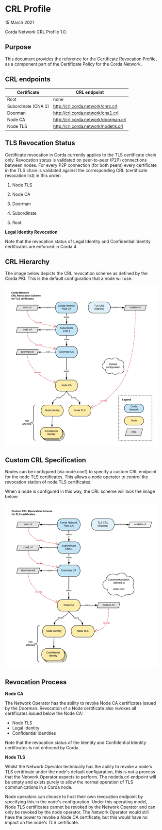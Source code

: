 # CRL Profile

15 March 2021

Corda Network CRL Profile 1.0.

## Purpose

This document provides the reference for the Certificate Revocation Profile, as a component part of the Certificate Policy for the Corda Network.

## CRL endpoints

| **Certificate**     	| **CRL endpoint**                     	|
|---------------------	|--------------------------------------	|
| Root                	| none                                 	|
| Subordinate (CNA 1) 	| http://crl.corda.network/cnrc.crl    	|
| Doorman             	| http://crl.corda.network/cna1.crl    	|
| Node CA             	| http://crl.corda.network/doorman.crl 	|
| Node TLS            	| http://crl.corda.network/nodetls.crl 	|

## TLS Revocation Status

Certificate revocation in Corda currently applies to the TLS certificate chain only. Revocation status is validated on peer-to-peer (P2P) connections between nodes. For every P2P connection (for both peers) every certificate in the TLS chain is validated against the corresponding CRL (certificate revocation list) in this order:

1.	Node TLS  

2.	Node CA

3.	Doorman

4.	Subordinate

5.	Root

**Legal Identity Revocation**

Note that the revocation status of Legal Identity and Confidential Identity certificates are enforced in Corda 4.

## CRL Hierarchy

The image below depicts the CRL revocation scheme as defined by the Corda PKI. This is the default configuration that a node will use.

![Corda Network CRL Revocation Scheme](https://github.com/corda-network/trust-corda-network.github.io/blob/Certificate-Profile-%26-CRL-Profile-2021/assets/images/CRL%20Hierarchy.png "Corda Network CRL Revocation Scheme")

## Custom CRL Specification

Nodes can be configured (via node.conf) to specify a custom CRL endpoint for the node TLS certificates. This allows a node operator to control the revocation station of node TLS certificates.

When a node is configured in this way, the CRL scheme will look the image below:

![Custom CRL Revocation Scheme](https://github.com/corda-network/trust-corda-network.github.io/blob/Certificate-Profile-%26-CRL-Profile-2021/assets/images/Custom%20CRL%20Revocation%20Scheme%20for%20TLS%20certificatespng.png "Custom CRL Revocation Scheme")


## Revocation Process

**Node CA**

The Network Operator has the ability to revoke Node CA certificates issued by the Doorman. Revocation of a Node certificate also revokes all certificates issued below the Node CA:

* Node TLS 
* Legal Identity
* Confidential Identities

Note that the revocation status of the Identity and Confidential Identity certificates is not enforced by Corda.

**Node TLS**

Whilst the Network Operator technically has the ability to revoke a node's TLS certificate under the node's default configuration, this is not a process that the Network Operator expects to perform. The nodetls.crl endpoint will be empty and exists purely to allow the normal operation of TLS communications in a Corda node.

Node operators can choose to host their own revocation endpoint by specifying this in the node's configuration. Under this operating model, Node TLS certificates cannot be revoked by the Network Operator and can only be revoked by the node operator. The Network Operator would still have the power to revoke a Node CA certificate, but this would have no impact on the node's TLS certificate.
